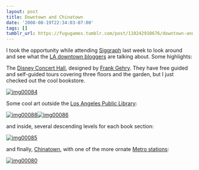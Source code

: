```yaml
---
layout: post
title: Downtown and Chinatown
date: '2008-08-19T22:34:03-07:00'
tags: []
tumblr_url: https://fugugames.tumblr.com/post/110242910676/downtown-and-chinatown
---
```

I took the opportunity while attending [Siggraph](http://www.siggraph.org/s2008/) last week to look around and see what the [LA downtown bloggers](http://blogdowntown.com/) are talking about. Some highlights:

The [Disney Concert Hall](http://www.laphil.com/), designed by [Frank Gehry](http://en.wikipedia.org/wiki/Frank_Gehry). They have free guided and self-guided tours covering three floors and the garden, but I just checked out the cool bookstore.

[![](http://itshardtofondlepenguins.com/wp-content/uploads/2008/08/img00084.jpg "img00084")](http://itshardtofondlepenguins.com/wp-content/uploads/2008/08/img00084.jpg)

Some cool art outside the [Los Angeles Public Library](http://www.lapl.org/central/art_architecture.html):

[![](http://itshardtofondlepenguins.com/wp-content/uploads/2008/08/img00088.jpg "img00088")](http://itshardtofondlepenguins.com/wp-content/uploads/2008/08/img00088.jpg)[![](http://itshardtofondlepenguins.com/wp-content/uploads/2008/08/img00086.jpg "img00086")](http://itshardtofondlepenguins.com/wp-content/uploads/2008/08/img00086.jpg)

and inside, several descending levels for each book section:

[![](http://itshardtofondlepenguins.com/wp-content/uploads/2008/08/img00085.jpg "img00085")](http://itshardtofondlepenguins.com/wp-content/uploads/2008/08/img00085.jpg)

and finally, [Chinatown](http://chinatownla.com/), with one of the more ornate [Metro stations](http://www.metro.net/riding_metro/Chinatown%20Station.htm):

[![](http://itshardtofondlepenguins.com/wp-content/uploads/2008/08/img00080.jpg "img00080")](http://itshardtofondlepenguins.com/wp-content/uploads/2008/08/img00080.jpg)

